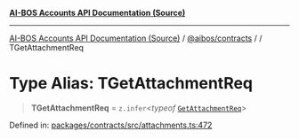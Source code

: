 [**AI-BOS Accounts API Documentation (Source)**](../../../README.md)

***

[AI-BOS Accounts API Documentation (Source)](../../../README.md) / [@aibos/contracts](../README.md) / [](../README.md) / TGetAttachmentReq

# Type Alias: TGetAttachmentReq

> **TGetAttachmentReq** = `z.infer`\<*typeof* [`GetAttachmentReq`](../variables/GetAttachmentReq.md)\>

Defined in: [packages/contracts/src/attachments.ts:472](https://github.com/pohlai88/accounts/blob/48103fb36d28b2b9bfb33472b6de2f719773cde9/packages/contracts/src/attachments.ts#L472)
